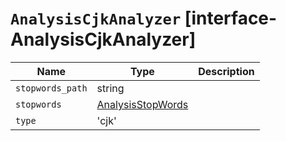 # `AnalysisCjkAnalyzer` [interface-AnalysisCjkAnalyzer]

| Name | Type | Description |
| - | - | - |
| `stopwords_path` | string | &nbsp; |
| `stopwords` | [AnalysisStopWords](./AnalysisStopWords.md) | &nbsp; |
| `type` | 'cjk' | &nbsp; |
